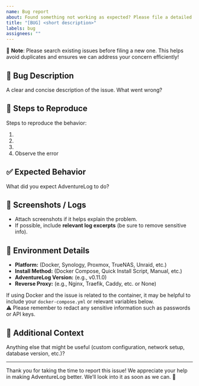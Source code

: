 ```yaml
---
name: Bug report
about: Found something not working as expected? Please file a detailed bug report so we can fix it quickly!
title: "[BUG] <short description>"
labels: bug
assignees: ""
---
```


🛑 **Note**: Please search existing issues before filing a new one. This helps avoid duplicates and ensures we can address your concern efficiently!

## 🐞 Bug Description

A clear and concise description of the issue. What went wrong?

## 🔄 Steps to Reproduce

Steps to reproduce the behavior:

1.
2.
3.
4. Observe the error

## ✅ Expected Behavior

What did you expect AdventureLog to do?

## 📸 Screenshots / Logs

- Attach screenshots if it helps explain the problem.
- If possible, include **relevant log excerpts** (be sure to remove sensitive info).

## 🐳 Environment Details

- **Platform:** (Docker, Synology, Proxmox, TrueNAS, Unraid, etc.)
- **Install Method:** (Docker Compose, Quick Install Script, Manual, etc.)
- **AdventureLog Version:** (e.g., v0.11.0)
- **Reverse Proxy:** (e.g., Nginx, Traefik, Caddy, etc. or None)

If using Docker and the issue is related to the container, it may be helpful to include your `docker-compose.yml` or relevant variables below.  
⚠️ Please remember to redact any sensitive information such as passwords or API keys.

## 📎 Additional Context

Anything else that might be useful (custom configuration, network setup, database version, etc.)?

---

Thank you for taking the time to report this issue! We appreciate your help in making AdventureLog better. We’ll look into it as soon as we can. 🙌
